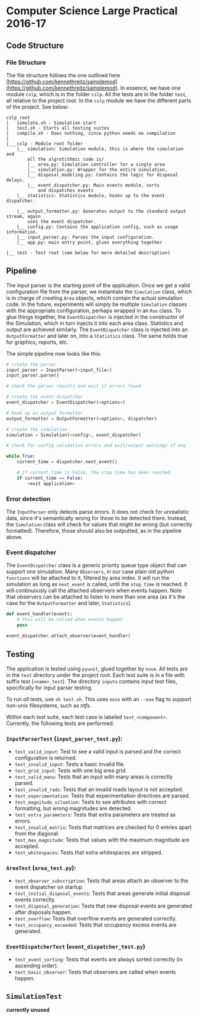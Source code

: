 # Computer Science Large Practical 2016-17
## Code Structure
### File Structure
The file structure follows the one outlined here [https://github.com/kennethreitz/samplemod](https://github.com/kennethreitz/samplemod).
In essence, we have one module `cslp`, which is in the folder `cslp`. All the tests are in the folder `test`, all relative to the project
root. In the `cslp` module we have the different parts of the project. See below:

```
cslp_root
| 	simulate.sh - Simulation start
| 	test.sh - Starts all testing suites
| 	compile.sh - Does nothing, since python needs no compilation
|
|___cslp - Module root folder
	|__ simulation: Simulation module, this is where the simulation and
		all the algrotithmic code is/
		|__ area.py: Simulation controller for a single area
		|__ simulation.py: Wrapper for the entire simulation.
		|__ disposal_modeling.py: Contains the logic for disposal delays.
		|__ event_dispatcher.py: Main events module, sorts
			and dispatches events
	|__ statistics: Statistics module, hooks up to the event dispatcher.

	|__ output_formatter.py: Generates output to the standard output stream, again
		uses the event dispatcher.
	|__ config.py: Contains the application config, such as usage information.
	|__ input_parser.py: Parses the input configuration.
	|__ app.py: main entry point, glues everything together

|__ test - Test root (see below for more detailed description)
```

## Pipeline
The input parser is the starting point of the application. Once we get a valid configuration file from the parser,
we instantiate the `Simulation` class, which is in charge of creating `Area` objects, which contain the actual simulation code.
In the future, experiments will simply be multiple `Simulation` classes with the appropriate configuration, perhaps wrapped
in an `Run` class. To glue things together, the `EventDispatcher` is injected in the constructor of the Simulation, which in turn
injects it into each area class. Statistics and output are achieved similarly. The `EventDispatcher` class is injected into an `OutputFormatter` and
later on, into a `Statistics` class. The same holds true for graphics, reports, etc.

The simple pipeline now looks like this:
```python
# create the parser
input_parser = InputParser(<input_file>)
input_parser.parse()

# check the parser results and exit if errors found

# create the event dispatcher
event_dispatcher = EventDispatcher(<options>)

# hook up an output formatter
output_formatter = OutputFormatter(<options>, dispatcher)

# create the simulation
simulation = Simulation(<config>, event_dispatcher)

# check for config validation errors and exit/output warnings if any

while True:
	current_time = dispatcher.next_event()

	# if current_time is False, the stop time has been reached
	if current_time == False:
		<exit application>
```

### Error detection
The `InputParser` only detects parse errors. It does not check for unrealistic data,
since it's semantically wrong for those to be detected there. Instead, the `Simulation` class
will check for values that might be wrong (but correctly formatted). Therefore, those should also
be outputted, as in the pipeline above.

### Event dispatcher
The `EventDispatcher` class is a generic priority queue type object that can support one simulation.
Many `Observers`, in our case plain old python `functions` will be attached to it, filtered by area index.
It will run the simulation as long as `next_event` is called, until the `stop_time` is reached. It will
continuously call the attached observers when events happen. Note that observers can be attached to listen
to more than one area (as it's the case for the `OutputFormatter` and later, `Statistics`).

```python
def event_handler(event):
	# this will be called when events happen
	pass

event_dispatcher.attach_observer(event_handler)
```

## Testing
The application is tested using `pyunit`, glued together by `nose`. All tests are in the
`test` directory under the project root. Each test suite is in a file with suffix test (`<name>_test`).
The directory `inputs` contains input test files, specifically for input parser testing.

To run *all* tests, use `sh test.sh`. This uses `nose` with an `--exe` flag to support non-unix filesystems,
such as *ntfs*.

Within each test suite, each test case is labeled `test_<component>`. Currently, the following tests are performed:

### `InputParserTest` (`input_parser_test.py`):
- `test_valid_input`: Test to see a valid input is parsed and the correct configuration
		is returned.
- `test_invalid_input`: Tests a basic invalid file.
- `test_grid_input`: Tests with one big area grid.
- `test_valid_manu`: Tests that an input with many areas is correctly parsed.
- `test_invalid_rads`: Tests that an invalid roads layout is not accepted.
- `test_experimentation`: Tests that experimentation directives are parsed.
- `test_magnitude_viloation`: Tests to see attributes with correct formatting,
	but wrong magnitudes are detected.
- `test_extra_parameters`: Tests that extra parameters are treated as errors.
- `test_invalid_matrix`: Tests that matrices are checked for 0 entries apart from the
	diagonal.
- `test_max_magnitude`: Tests that values with the maximum magnitude are accepted.
- `test_whitespaces`: Tests that extra whitespaces are stripped.

### `AreaTest` (`area_test.py`):
- `test_observer_subscription`: Tests that areas attach an observer to the event
	dispatcher on startup.
- `test_initial_disposal_events`: Tests that areas generate initial disposal
	events correctly.
- `test_disposal_generation`: Tests that new disposal events are generated after
	disposals happen.
- `test_overflow`: Tests that overflow events are generated correctly.
- `test_occupancy_exceeded`: Tests that occupancy excess events are generated.

### `EventDispatcherTest` (`event_dispatcher_test.py`)
- `test_event_sorting`: Tests that events are always sorted correctly (in ascending order).
- `test_basic_observer`: Tests that observers are called when events happen.

## `SimulationTest`
**currently unused**
